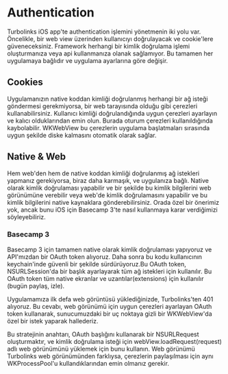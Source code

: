 # Authentication
Turbolinks iOS app'te authentication işlemini yönetmenin iki yolu var. Öncelikle, bir web view üzerinden kullanıcıyı doğrulayacak ve cookie'lere güveneceksiniz. Framework herhangi bir kimlik doğrulama işlemi oluşturmanıza veya api kullanmanıza olanak sağlamıyor. Bu tamamen her uygulamaya bağlıdır ve uygulama ayarlarına göre değişir.

## Cookies
Uygulamanızın native koddan kimliği doğrulanmış herhangi bir ağ isteği göndermesi gerekmiyorsa, bir web tarayısında olduğu gibi çerezleri kullanabilirsiniz. Kullanıcı kimliği doğrulandığında uygun çerezleri ayarlayın ve kalıcı olduklarından emin olun. Burada oturum çerezleri kullanıldığında kaybolabilir. WKWebView bu çerezlerin uygulama başlatmaları sırasında uygun şekilde diske kalmasını otomatik olarak sağlar.


## Native & Web
Hem web'den hem de native koddan kimliği doğrulanmış ağ istekleri yapmanız gerekiyorsa, biraz daha karmaşık, ve uygulanıza bağlı. Native olarak kimlik doğrulaması yapabilir ve bir şekilde bu kimlik bilgilerini web görünümüne verebilir veya web'de kimlik doğrulamasını yapabilir ve bu kimlik bilgilerini native kaynaklara gönderebilirsiniz. Orada özel bir önerimiz yok, ancak bunu iOS için Basecamp 3'te nasıl kullanmaya karar verdiğimizi söyleyebiliriz.


### Basecamp 3
Basecamp 3 için tamamen native olarak kimlik doğrulaması yapıyoruz ve API'mızdan bir OAuth token alıyoruz. Daha sonra bu kodu kullanıcının keychain'inde güvenli bir şekilde sürdürüyoruz.Bu OAuth token, NSURLSession'da bir başlık ayarlayarak tüm ağ istekleri için kullanılır. Bu OAuth token tüm native ekranlar ve uzantılar(extensions) için kullanılır (bugün paylaş, izle).

Uygulamamıza ilk defa web görüntüsü yüklediğinizde, Turbolinks'ten 401 alıyoruz. Bu cevabı, web görünümü için uygun çerezleri ayarlayan OAuth token kullanarak, sunucumuzdaki bir uç noktaya gizli bir WKWebView'da özel bir istek yaparak hallederiz.

Bu stratejinin anahtarı, OAuth başlığını kullanarak bir NSURLRequest oluşturmaktır, ve kimlik doğrulama isteği için webView.loadRequest(request) adlı web görünümünü yüklemek için bunu kullanın. Web görünümü Turbolinks web görünümünden farklıysa, çerezlerin paylaşılması için aynı WKProcessPool'u kullandıklarından emin olmanız gerekir.
